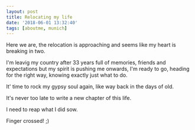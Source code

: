 ```yaml
---
layout: post
title: Relocating my life
date: '2018-06-01 13:32:40'
tags: [aboutme, munich]
---
```

Here we are, the relocation is approaching and seems like my heart is breaking in two.

I'm leavig my country after 33 years full of memories, friends and expectations but my spirit is pushing me onwards, I'm ready to go, heading for the right way, knowing exactly just what to do.

It' time to rock my gypsy soul again, like way back in the days of old.

It's never too late to write a new chapter of this life.

I need to reap what I did sow.

Finger crossed! ;)
